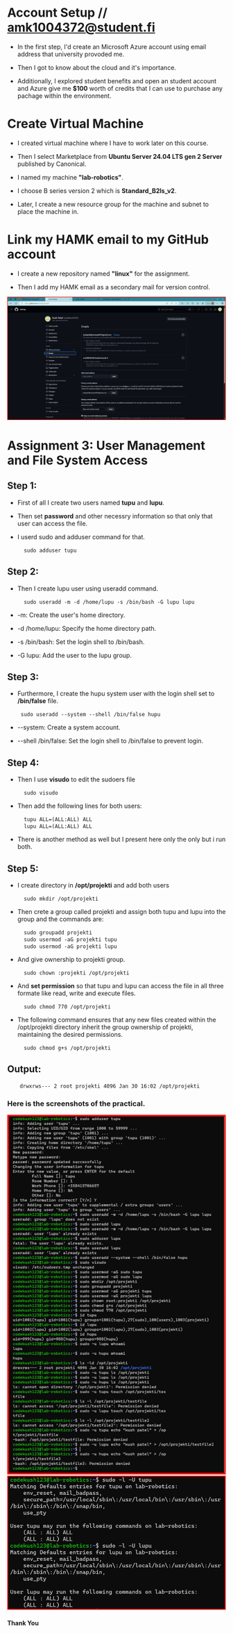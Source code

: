 # Account Setup   //   amk1004372@student.fi
- In  the first step, I'd create an Microsoft Azure account using email address that university provoded me.

- Then I got  to know about the cloud and it's importance. 

- Additionally, I explored student benefits  and open an student account and Azure give me **$100** worth of credits that I can use to purchase any pachage within the environment.


# Create Virtual Machine
- I created virtual machine where I have to work later on this course.

- Then I select Marketplace from **Ubuntu Server 24.04 LTS gen 2 Server** published by Canonical. 

- I named my machine **"lab-robotics"**.

- I choose B series version 2 which is **Standard_B2ls_v2**.

- Later, I create a new resource group for the machine and subnet to place the machine in.

# Link my HAMK email to my GitHub account

- I create a new repository named **"linux"** for the assignment.

- Then I add my HAMK email as a secondary mail for version control.

![mail](img/mail.png)

# Assignment 3: User Management and File System Access


## Step 1:
- First of all I create two users named **tupu** and **lupu**.
- Then set **password** and other necessry information so that only that user can access the file.
- I userd sudo and adduser command for that.

        sudo adduser tupu

## Step 2:
- Then I create lupu user using useradd command.

        sudo useradd -m -d /home/lupu -s /bin/bash -G lupu lupu

- -m: Create the user's home directory.
- -d /home/lupu: Specify the home directory path.
- -s /bin/bash: Set the login shell to /bin/bash.
- -G lupu: Add the user to the lupu group.

## Step 3: 
- Furthermore, I create the hupu system user with the login shell set to **/bin/false** file.

       sudo useradd --system --shell /bin/false hupu

- --system: Create a system account.
- --shell /bin/false: Set the login shell to /bin/false to prevent login.

## Step 4: 
- Then I use **visudo** to edit the sudoers file

        sudo visudo

- Then add the following lines for both users:

        tupu ALL=(ALL:ALL) ALL
        lupu ALL=(ALL:ALL) ALL

- There is another method as well but I present here only the only but i run both.

## Step 5:
- I create directory in **/opt/projekti** and add both users

        sudo mkdir /opt/projekti

- Then crete a group called projekti and assign both tupu and lupu into the group and the commands are:

        sudo groupadd projekti
        sudo usermod -aG projekti tupu
        sudo usermod -aG projekti lupu

- And give ownership to projekti group.

        sudo chown :projekti /opt/projekti

- And **set permission** so that tupu and lupu can access the file in all three formate like read, write and execute files.

        sudo chmod 770 /opt/projekti

- The following command ensures that any new files created within the /opt/projekti directory inherit the group ownership of projekti, maintaining the desired permissions.

        sudo chmod g+s /opt/projekti

## Output:

        drwxrws--- 2 root projekti 4096 Jan 30 16:02 /opt/projekti

### Here is the screenshots of the practical.

![Screenshot1](img/command1.png)
![Screenshot2](img/command2.png)

#### Thank You